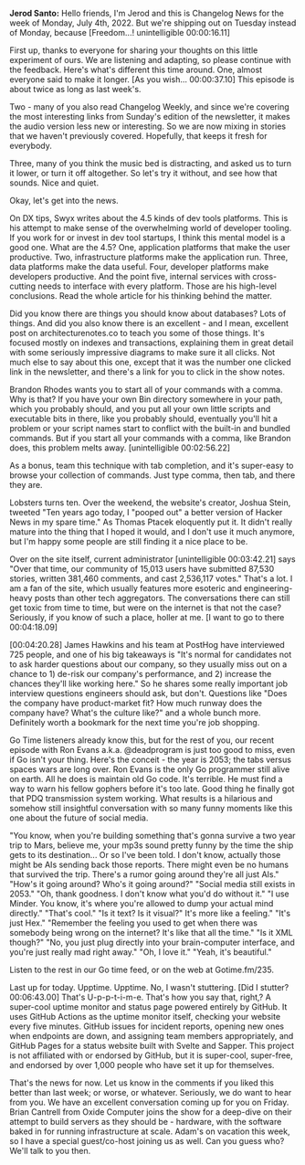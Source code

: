 **Jerod Santo:** Hello friends, I'm Jerod and this is Changelog News for the week of Monday, July 4th, 2022. But we're shipping out on Tuesday instead of Monday, because \[Freedom...! unintelligible 00:00:16.11\]

First up, thanks to everyone for sharing your thoughts on this little experiment of ours. We are listening and adapting, so please continue with the feedback. Here's what's different this time around. One, almost everyone said to make it longer. \[As you wish... 00:00:37.10\] This episode is about twice as long as last week's.

Two - many of you also read Changelog Weekly, and since we're covering the most interesting links from Sunday's edition of the newsletter, it makes the audio version less new or interesting. So we are now mixing in stories that we haven't previously covered. Hopefully, that keeps it fresh for everybody.

Three, many of you think the music bed is distracting, and asked us to turn it lower, or turn it off altogether. So let's try it without, and see how that sounds. Nice and quiet.

Okay, let's get into the news.

On DX tips, Swyx writes about the 4.5 kinds of dev tools platforms. This is his attempt to make sense of the overwhelming world of developer tooling. If you work for or invest in dev tool startups, I think this mental model is a good one. What are the 4.5? One, application platforms that make the user productive. Two, infrastructure platforms make the application run. Three, data platforms make the data useful. Four, developer platforms make developers productive. And the point five, internal services with cross-cutting needs to interface with every platform. Those are his high-level conclusions. Read the whole article for his thinking behind the matter.

Did you know there are things you should know about databases? Lots of things. And did you also know there is an excellent - and I mean, excellent post on architecturenotes.co to teach you some of those things. It's focused mostly on indexes and transactions, explaining them in great detail with some seriously impressive diagrams to make sure it all clicks. Not much else to say about this one, except that it was the number one clicked link in the newsletter, and there's a link for you to click in the show notes.

Brandon Rhodes wants you to start all of your commands with a comma. Why is that? If you have your own Bin directory somewhere in your path, which you probably should, and you put all your own little scripts and executable bits in there, like you probably should, eventually you'll hit a problem or your script names start to conflict with the built-in and bundled commands. But if you start all your commands with a comma, like Brandon does, this problem melts away. \[unintelligible 00:02:56.22\]

As a bonus, team this technique with tab completion, and it's super-easy to browse your collection of commands. Just type comma, then tab, and there they are.

Lobsters turns ten. Over the weekend, the website's creator, Joshua Stein, tweeted "Ten years ago today, I "pooped out" a better version of Hacker News in my spare time." As Thomas Ptacek eloquently put it. It didn't really mature into the thing that I hoped it would, and I don't use it much anymore, but I'm happy some people are still finding it a nice place to be.

Over on the site itself, current administrator \[unintelligible 00:03:42.21\] says "Over that time, our community of 15,013 users have submitted 87,530 stories, written 381,460 comments, and cast 2,536,117 votes." That's a lot. I am a fan of the site, which usually features more esoteric and engineering-heavy posts than other tech aggregators. The conversations there can still get toxic from time to time, but were on the internet is that not the case? Seriously, if you know of such a place, holler at me. \[I want to go to there 00:04:18.09\]

\[00:04:20.28\] James Hawkins and his team at PostHog have interviewed 725 people, and one of his big takeaways is "It's normal for candidates not to ask harder questions about our company, so they usually miss out on a chance to 1) de-risk our company's performance, and 2) increase the chances they'll like working here." So he shares some really important job interview questions engineers should ask, but don't. Questions like "Does the company have product-market fit? How much runway does the company have? What's the culture like?" and a whole bunch more. Definitely worth a bookmark for the next time you're job shopping.

Go Time listeners already know this, but for the rest of you, our recent episode with Ron Evans a.k.a. @deadprogram is just too good to miss, even if Go isn't your thing. Here's the conceit - the year is 2053; the tabs versus spaces wars are long over. Ron Evans is the only Go programmer still alive on earth. All he does is maintain old Go code. It's terrible. He must find a way to warn his fellow gophers before it's too late. Good thing he finally got that PDQ transmission system working. What results is a hilarious and somehow still insightful conversation with so many funny moments like this one about the future of social media.

"You know, when you're building something that's gonna survive a two year trip to Mars, believe me, your mp3s sound pretty funny by the time the ship gets to its destination... Or so I've been told. I don't know, actually those might be AIs sending back those reports. There might even be no humans that survived the trip. There's a rumor going around they're all just AIs." "How's it going around? Who's it going around?" "Social media still exists in 2053." "Oh, thank goodness. I don't know what you'd do without it." "I use Minder. You know, it's where you're allowed to dump your actual mind directly." "That's cool." "Is it text? Is it visual?" It's more like a feeling." "It's just Hex." "Remember the feeling you used to get when there was somebody being wrong on the internet? It's like that all the time." "Is it XML though?" "No, you just plug directly into your brain-computer interface, and you're just really mad right away." "Oh, I love it." "Yeah, it's beautiful."

Listen to the rest in our Go time feed, or on the web at Gotime.fm/235.

Last up for today. Upptime. Upptime. No, I wasn't stuttering. \[Did I stutter? 00:06:43.00\] That's U-p-p-t-i-m-e. That's how you say that, right,? A super-cool uptime monitor and status page powered entirely by GitHub. It uses GitHub Actions as the uptime monitor itself, checking your website every five minutes. GitHub issues for incident reports, opening new ones when endpoints are down, and assigning team members appropriately, and GitHub Pages for a status website built with Svelte and Sapper. This project is not affiliated with or endorsed by GitHub, but it is super-cool, super-free, and endorsed by over 1,000 people who have set it up for themselves.

That's the news for now. Let us know in the comments if you liked this better than last week; or worse, or whatever. Seriously, we do want to hear from you. We have an excellent conversation coming up for you on Friday. Brian Cantrell from Oxide Computer joins the show for a deep-dive on their attempt to build servers as they should be - hardware, with the software baked in for running infrastructure at scale. Adam's on vacation this week, so I have a special guest/co-host joining us as well. Can you guess who? We'll talk to you then.
